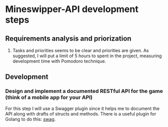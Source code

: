 # Mineswipper-API development steps

## Requirements analysis and priorization

1. Tasks and priorities seems to be clear and priorities are given. As
   suggested, I will put a limit of 5 hours to spent in the project,
   measuring development time with Pomodoro technique.

## Development

### Design and implement a documented RESTful API for the game (think of a mobile app for your API)

For this step I will use a Swagger plugin since it helps me to document the API
along with drafts of structs and methods. There is a useful plugin for Golang
to do this: [swag][1].

[1]: https://github.com/swaggo/swag
